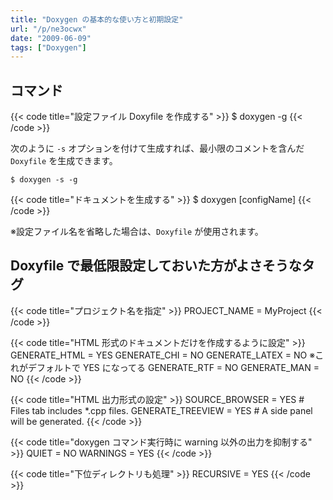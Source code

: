 ```yaml
---
title: "Doxygen の基本的な使い方と初期設定"
url: "/p/ne3ocwx"
date: "2009-06-09"
tags: ["Doxygen"]
---
```


コマンド
----

{{< code title="設定ファイル Doxyfile を作成する" >}}
$ doxygen -g
{{< /code >}}

次のように `-s` オプションを付けて生成すれば、最小限のコメントを含んだ `Doxyfile` を生成できます。

```
$ doxygen -s -g
```

{{< code title="ドキュメントを生成する" >}}
$ doxygen [configName]
{{< /code >}}

※設定ファイル名を省略した場合は、`Doxyfile` が使用されます。



Doxyfile で最低限設定しておいた方がよさそうなタグ
----

{{< code title="プロジェクト名を指定" >}}
PROJECT_NAME = MyProject
{{< /code >}}

{{< code title="HTML 形式のドキュメントだけを作成するように設定" >}}
GENERATE_HTML  = YES
GENERATE_CHI   = NO
GENERATE_LATEX = NO  ※これがデフォルトで YES になってる
GENERATE_RTF   = NO
GENERATE_MAN   = NO
{{< /code >}}

{{< code title="HTML 出力形式の設定" >}}
SOURCE_BROWSER = YES  # Files tab includes *.cpp files.
GENERATE_TREEVIEW = YES  # A side panel will be generated.
{{< /code >}}

{{< code title="doxygen コマンド実行時に warning 以外の出力を抑制する" >}}
QUIET    = NO
WARNINGS = YES
{{< /code >}}

{{< code title="下位ディレクトリも処理" >}}
RECURSIVE = YES
{{< /code >}}

